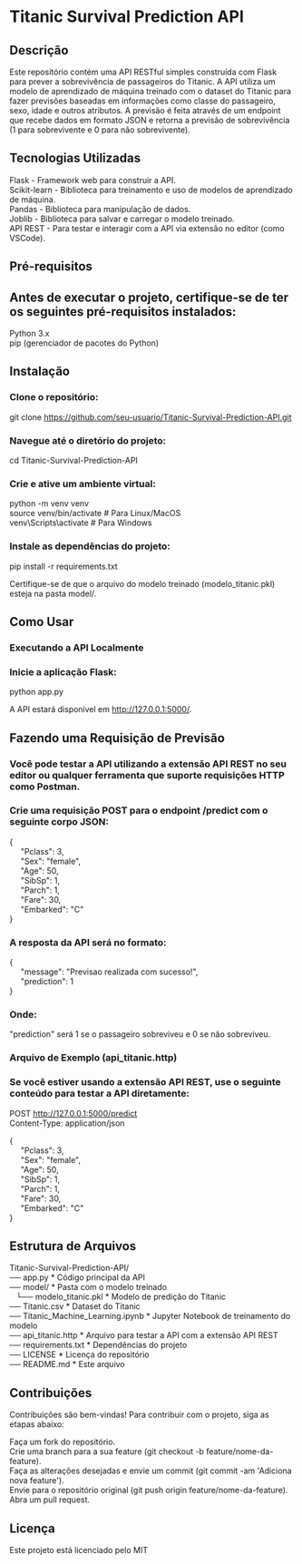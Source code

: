# Titanic Survival Prediction API
## Descrição

Este repositório contém uma API RESTful simples construída com Flask para prever a sobrevivência de passageiros do Titanic. A API utiliza um modelo de aprendizado de máquina treinado com o dataset do Titanic para fazer previsões baseadas em informações como classe do passageiro, sexo, idade e outros atributos. A previsão é feita através de um endpoint que recebe dados em formato JSON e retorna a previsão de sobrevivência (1 para sobrevivente e 0 para não sobrevivente).

## Tecnologias Utilizadas

Flask - Framework web para construir a API.<br>
Scikit-learn - Biblioteca para treinamento e uso de modelos de aprendizado de máquina.<br>
Pandas - Biblioteca para manipulação de dados.<br>
Joblib - Biblioteca para salvar e carregar o modelo treinado.<br>
API REST - Para testar e interagir com a API via extensão no editor (como VSCode).<br>

## Pré-requisitos

## Antes de executar o projeto, certifique-se de ter os seguintes pré-requisitos instalados:

Python 3.x<br>
pip (gerenciador de pacotes do Python)

## Instalação

### Clone o repositório:

git clone https://github.com/seu-usuario/Titanic-Survival-Prediction-API.git

### Navegue até o diretório do projeto:

cd Titanic-Survival-Prediction-API

### Crie e ative um ambiente virtual:

python -m venv venv<br>
source venv/bin/activate  # Para Linux/MacOS<br>
venv\Scripts\activate     # Para Windows<br>

### Instale as dependências do projeto:

pip install -r requirements.txt

Certifique-se de que o arquivo do modelo treinado (modelo_titanic.pkl) esteja na pasta model/.

## Como Usar

### Executando a API Localmente
### Inicie a aplicação Flask:

python app.py

A API estará disponível em http://127.0.0.1:5000/.

## Fazendo uma Requisição de Previsão

### Você pode testar a API utilizando a extensão API REST no seu editor ou qualquer ferramenta que suporte requisições HTTP como Postman.
### Crie uma requisição POST para o endpoint /predict com o seguinte corpo JSON:

{<br>
&nbsp;&nbsp;&nbsp;&nbsp;&nbsp;"Pclass": 3,<br>
&nbsp;&nbsp;&nbsp;&nbsp;&nbsp;"Sex": "female",<br>
&nbsp;&nbsp;&nbsp;&nbsp;&nbsp;"Age": 50,<br>
&nbsp;&nbsp;&nbsp;&nbsp;&nbsp;"SibSp": 1,<br>
&nbsp;&nbsp;&nbsp;&nbsp;&nbsp;"Parch": 1,<br>
&nbsp;&nbsp;&nbsp;&nbsp;&nbsp;"Fare": 30,<br>
&nbsp;&nbsp;&nbsp;&nbsp;&nbsp;"Embarked": "C"<br>
}<br>

### A resposta da API será no formato:

{<br>
&nbsp;&nbsp;&nbsp;&nbsp;&nbsp;"message": "Previsao realizada com sucesso!",<br>
&nbsp;&nbsp;&nbsp;&nbsp;&nbsp;"prediction": 1<br>
}<br>

### Onde:

"prediction" será 1 se o passageiro sobreviveu e 0 se não sobreviveu.

### Arquivo de Exemplo (api_titanic.http)
### Se você estiver usando a extensão API REST, use o seguinte conteúdo para testar a API diretamente:

POST http://127.0.0.1:5000/predict<br>
Content-Type: application/json<br>

{<br>
&nbsp;&nbsp;&nbsp;&nbsp;&nbsp;"Pclass": 3,<br>
&nbsp;&nbsp;&nbsp;&nbsp;&nbsp;"Sex": "female",<br>
&nbsp;&nbsp;&nbsp;&nbsp;&nbsp;"Age": 50,<br>
&nbsp;&nbsp;&nbsp;&nbsp;&nbsp;"SibSp": 1,<br>
&nbsp;&nbsp;&nbsp;&nbsp;&nbsp;"Parch": 1,<br>
&nbsp;&nbsp;&nbsp;&nbsp;&nbsp;"Fare": 30,<br>
&nbsp;&nbsp;&nbsp;&nbsp;&nbsp;"Embarked": "C"<br>
}<br>

## Estrutura de Arquivos

Titanic-Survival-Prediction-API/<br>
── app.py                   * Código principal da API<br>
── model/                     * Pasta com o modelo treinado<br>
&nbsp;&nbsp;&nbsp;└── modelo_titanic.pkl     * Modelo de predição do Titanic<br>
── Titanic.csv               * Dataset do Titanic<br>
── Titanic_Machine_Learning.ipynb  * Jupyter Notebook de treinamento do modelo<br>
── api_titanic.http          * Arquivo para testar a API com a extensão API REST<br>
── requirements.txt          * Dependências do projeto<br>
── LICENSE                   * Licença do repositório<br>
── README.md                 * Este arquivo<br>

## Contribuições

Contribuições são bem-vindas! Para contribuir com o projeto, siga as etapas abaixo:

Faça um fork do repositório.<br>
Crie uma branch para a sua feature (git checkout -b feature/nome-da-feature).<br>
Faça as alterações desejadas e envie um commit (git commit -am 'Adiciona nova feature').<br>
Envie para o repositório original (git push origin feature/nome-da-feature).<br>
Abra um pull request.<br>

## Licença
Este projeto está licenciado pelo MIT
